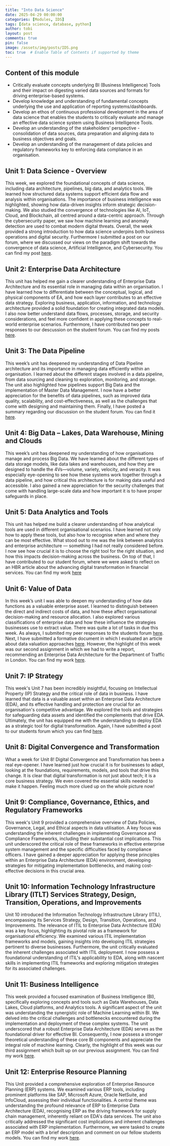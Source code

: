 ```yaml
---
title: "Into Data Science"
date: 2025-04-29 00:00:00
categories: [Modules, IDS]
tags: [data science, database, python]
author: tobi
layout: post
comments: true
pin: false
image: /assets/img/posts/IDS.png
toc: true  # Enable Table of Contents if supported by theme
---
```


## Content of this module

* Critically evaluate concepts underlying BI (Business Intelligence) Tools and their impact on digesting varied data sources and formats for driving enterprise-based systems.
* Develop knowledge and understanding of fundamental concepts underlying the use and application of reporting systems/dashboards.
* Develop an ethos of continuous professional development in the area of data science that enables the students to critically evaluate and manage an effective data science system using Business Intelligence Tools.
* Develop an understanding of the stakeholders’ perspective - consolidation of data sources, data preparation and aligning data to business objectives and goals.
* Develop an understanding of the management of data policies and regulatory frameworks key to enforcing data compliance in an organisation.


## Unit 1: Data Science - Overview
This week, we explored the foundational concepts of data science, including data architecture, pipelines, big data, and analytics tools. We learned how structured data systems support efficient data flow and analysis within organisations. The importance of business intelligence was highlighted, showing how data-driven insights inform strategic decision-making. We also studied the convergence of technologies like AI, IoT, Cloud, and Blockchain, all centred around a data-centric approach. Through the cybersecurity paper, we saw how machine learning and anomaly detection are used to combat modern digital threats. Overall, the week provided a strong introduction to how data science underpins both business operations and digital security. Furthermore I submitted a post on our forum, where we discussed our views on the paradigm shift towards the convergence of data science, Artificial Intelligence, and Cybersecurity. You can find my post [here](https://github.com/TobiZeier/UoEO_MSc_EIM/blob/main/Module5_Into_Data_Science/Unit1-3-ForumPost.pdf).


## Unit 2: Enterprise Data Architecture
This unit has helped me gain a clearer understanding of Enterprise Data Architecture and its essential role in managing data within an organisation. I have learned how to differentiate between the conceptual, logical, and physical components of EA, and how each layer contributes to an effective data strategy. Exploring business, application, information, and technology architecture provided a solid foundation for creating integrated data models. I also now better understand data flows, processes, storage, and security considerations, and feel more confident in applying these concepts to real-world enterprise scenarios. Furthermore, I have contributed two peer responses to our descussion on the student forum. You can find my posts [here](https://github.com/TobiZeier/UoEO_MSc_EIM/blob/main/Module5_Into_Data_Science/Unit1-3-ForumPost.pdf).

## Unit 3: The Data Pipeline
This week’s unit has deepened my understanding of Data Pipeline architecture and its importance in managing data efficiently within an organisation. I learned about the different stages involved in a data pipeline, from data sourcing and cleaning to exploration, monitoring, and storage. The unit also highlighted how pipelines support Big Data and the implementation of Master Data Management. I now have a better appreciation for the benefits of data pipelines, such as improved data quality, scalability, and cost-effectiveness, as well as the challenges that come with designing and maintaining them. Finally, I have posted a summary regarding our discussion on the student forum. You can find it [here](https://github.com/TobiZeier/UoEO_MSc_EIM/blob/main/Module5_Into_Data_Science/Unit1-3-ForumPost.pdf).


## Unit 4: Big Data – Lakes, Data Warehouse, Mining and Clouds
This week’s unit has deepened my understanding of how organisations manage and process Big Data. We have learned about the different types of data storage models, like data lakes and warehouses, and how they are designed to handle the 4Vs—volume, variety, velocity, and veracity. It was especially eye-opening to see how these systems work together through a data pipeline, and how critical this architecture is for making data useful and accessible. I also gained a new appreciation for the security challenges that come with handling large-scale data and how important it is to have proper safeguards in place. 


## Unit 5: Data Analytics and Tools
This unit has helped me build a clearer understanding of how analytical tools are used in different organisational scenarios. I have learned not only how to apply these tools, but also how to recognise when and where they can be most effective. What stood out to me was the link between analytics and enterprise architecture — something I had not really considered before. I now see how crucial it is to choose the right tool for the right situation, and how this impacts decision-making across the business. On top of that, I have contributed to our student forum, where we were asked to reflect on an HBR article about the advancing digital transformation in financial services. You can find my work [here](https://github.com/TobiZeier/UoEO_MSc_EIM/blob/main/Module5_Into_Data_Science/Unit5-7-ForumPost.pdf)


## Unit 6: Value of Data
In this week’s unit I was able to deepen my understanding of how data functions as a valuable enterprise asset. I learned to distinguish between the direct and indirect costs of data, and how these affect organisational decision-making and resource allocation. I also explored various classifications of enterprise data and how these influence the strategies businesses use to extract value. There was quite a lot of tasks in due this week. As always, I submited my peer responses to the students forum [here](https://github.com/TobiZeier/UoEO_MSc_EIM/blob/main/Module5_Into_Data_Science/Unit5-7-ForumPost.pdf). Next, I have submitted a formative document in which I evaluated an article about data valuation approaches [here](https://github.com/TobiZeier/UoEO_MSc_EIM/blob/main/Module5_Into_Data_Science/Unit6-EvaluationSubmission.pdf). However, the highlight of this week was our second assignment in which we had to write a report, recommending an Enterprise Data Architecture for the Department of Traffic in London. You can find my work [here](https://github.com/TobiZeier/UoEO_MSc_EIM/blob/main/Module5_Into_Data_Science/TobiasZeierDataReport050625.pdf).


## Unit 7: IP Strategy
This week's Unit 7 has been incredibly insightful, focusing on Intellectual Property (IP) Strategy and the critical role of data in business. I have learned that data is a valuable asset within an Enterprise Data Architecture (EDA), and its effective handling and protection are crucial for an organisation's competitive advantage.
We explored the tools and strategies for safeguarding data assets and identified the complements that drive EDA. Ultimately, the unit has equipped me with the understanding to deploy EDA as a strategic tool for digital transformation. Again, I have submitted a post to our students forum which you can find [here](https://github.com/TobiZeier/UoEO_MSc_EIM/blob/main/Module5_Into_Data_Science/Unit5-7-ForumPost.pdf).


## Unit 8: Digital Convergence and Transformation
What a week for Unit 8! Digital Convergence and Transformation has been a real eye-opener. I have learned just how crucial it is for businesses to adapt, looking at the foundations, requirements, models, and tools that drive this change. It is clear that digital transformation is not just about tech; it is a core business strategy. We even covered the essential skills needed to make it happen. Feeling much more clued up on the whole picture now!


## Unit 9: Compliance, Governance, Ethics, and Regulatory Frameworks
This week's Unit 9 provided a comprehensive overview of Data Policies, Governance, Legal, and Ethical aspects in data utilisation. A key focus was understanding the inherent challenges in implementing Governance and Compliance Frameworks, including their substantial cost implications. This unit underscored the critical role of these frameworks in effective enterprise system management and the specific difficulties faced by compliance officers. I have gained a deeper appreciation for applying these principles within an Enterprise Data Architecture (EDA) environment, developing strategies for mitigating implementation bottlenecks, and making cost-effective decisions in this crucial area.


## Unit 10: Information Technology Infrastructure Library (ITLT) Services Strategy, Design, Transition, Operations, and Improvements
Unit 10 introduced the Information Technology Infrastructure Library (ITIL), encompassing its Services Strategy, Design, Transition, Operations, and Improvements. The relevance of ITIL to Enterprise Data Architecture (EDA) was a key focus, highlighting its pivotal role as a framework for organisational efficiency. We examined various ITIL implementation frameworks and models, gaining insights into developing ITIL strategies pertinent to diverse businesses. Furthermore, the unit critically evaluated the inherent challenges associated with ITIL deployment. I now possess a foundational understanding of ITIL's applicability to EDA, along with nascent skills in implementing ITIL frameworks and exploring mitigation strategies for its associated challenges.


## Unit 11: Business Intelligence
This week provided a focused examination of Business Intelligence (BI), specifically exploring concepts and tools such as Data Warehouses, Data Lakes, Cloud platforms, and Analytics tools. A significant aspect of the unit was understanding the synergistic role of Machine Learning within BI. We delved into the critical challenges and bottlenecks encountered during the implementation and deployment of these complex systems. The unit underscored that a robust Enterprise Data Architecture (EDA) serves as the foundational driver for effective BI. Consequently, I now possess a stronger theoretical understanding of these core BI components and appreciate the integral role of machine learning. Clearly, the highlight of this week was our third assignment which built up on our previous assignment. You can find my work [here](https://github.com/TobiZeier/UoEO_MSc_EIM/blob/main/Module5_Into_Data_Science/TobiasZeierEnterpriseData140725.pdf).


## Unit 12: Enterprise Resource Planning
This Unit provided a comprehensive exploration of Enterprise Resource Planning (ERP) systems. We examined various ERP tools, including prominent platforms like SAP, Microsoft Azure, Oracle NetSuite, and InfoCloud, assessing their individual functionalities. A central theme was understanding the profound relevance of ERP to Enterprise Data Architecture (EDA), recognising ERP as the driving framework for supply chain management, inherently reliant on EDA's data services. The unit also critically addressed the significant cost implications and inherent challenges associated with ERP implementation. Furthermore, we were tasked to create an ERP model with a brief description and comment on our fellow students models. You can find my work [here](https://github.com/TobiZeier/UoEO_MSc_EIM/blob/main/Module5_Into_Data_Science/Unit12-ERPModel.pdf).